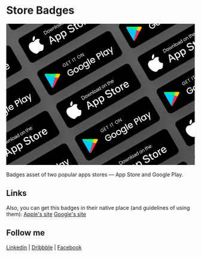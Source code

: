 # Store Badges

![Store Badges](/store_badges.png)

Badges asset of two popular apps stores — App Store and Google Play.

## Links
Also, you can get this badges in their native place (and guidelines of using them):
[Apple's site](https://developer.apple.com/app-store/marketing/guidelines/#downloadOnAppstore)
[Google's site](https://play.google.com/intl/en_us/badges/)

## Follow me
[Linkedin](https://www.linkedin.com/in/oleg-frolov-6a6a4752/) | [Dribbble](https://dribbble.com/Volorf) | [Facebook](https://www.facebook.com/volorf)
